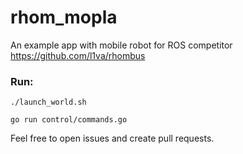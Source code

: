 # rhom_mopla

An example app with mobile robot for ROS competitor https://github.com/l1va/rhombus

### Run: 
    ./launch_world.sh
    
    go run control/commands.go 
    
Feel free to open issues and create pull requests.